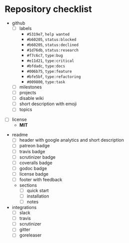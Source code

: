 # Repository checklist

- github
  - [ ] labels
    - `#5319e7`, `help wanted`
    - `#b60205`, `status:blocked`
    - `#b60205`, `status:declined`
    - `#1d76db`, `status:research`
    - `#f7c6c7`, `type:bug`
    - `#e11d21`, `type:critical`
    - `#bfdadc`, `type:docs`
    - `#006b75`, `type:feature`
    - `#bfe5bf`, `type:refactoring`
    - `#009800`, `type:task`
  - [ ] milestones
  - [ ] projects
  - [ ] disable wiki
  - [ ] short description with emoji
  - [ ] topics
- [ ] license
  - **MIT**
- readme
  - [ ] header with google analytics and short description
  - [ ] patreon badge
  - [ ] travis badge
  - [ ] scrutinizer badge
  - [ ] coveralls badge
  - [ ] godoc badge
  - [ ] license badge
  - [ ] footer with feedback
  - sections
    - [ ] quick start
    - [ ] installation
    - [ ] notes
- integrations
  - [ ] slack
  - [ ] travis
  - [ ] scrutinizer
  - [ ] gitter
  - [ ] goreleaser
